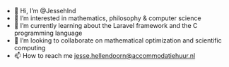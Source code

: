 - 👋 Hi, I’m @Jessehlnd
- 👀 I’m interested in mathematics, philosophy & computer science
- 🌱 I’m currently learning about the Laravel framework and the C programming language
- 💞️ I’m looking to collaborate on mathematical optimization and scientific computing
- 📫 How to reach me jesse.hellendoorn@accommodatiehuur.nl

<!---
Jessehlnd/Jessehlnd is a ✨ special ✨ repository because its `README.md` (this file) appears on your GitHub profile.
You can click the Preview link to take a look at your changes.
--->
